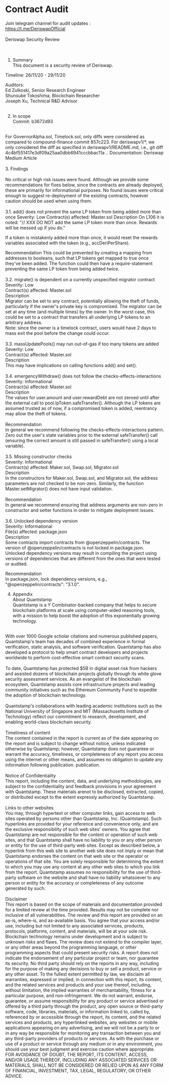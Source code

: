 # Contract Audit

Join telegram channel for audit updates : <br>
https://t.me/DeriswapOfficial
<br>
<br>
Deriswap Security Review<br>
<br>
<br>
1. Summary<br>
This document is a security review of Deriswap.<br>

Timeline: 26/11/20 - 29/11/20<br>

Auditors:<br>
Ed Zulkoski, Senior Research Engineer<br>
Shunsuke Tokoshima, Blockchain Researcher<br>
Joseph Xu, Technical R&D Advisor<br>
<br>

2. In scope<br>
Commit: b3672d93<br>
<br>
For GovernorAlpha.sol, Timelock.sol, only diffs were considered as compared to compound-finance commit 857c223.
For deriswapv1/*, we only considered the diff as specified in deriswapv1/README.md, i.e., git diff 4c4bf551417e3df09a25aa0dbb6941cccbbac11a ..
Documentation: Deriswap Medium Article<br>
<br>
3. Findings<br>
<br>
No critical or high risk issues were found. Although we provide some recommendations for fixes below, since the contracts are already deployed, these are primarily for informational purposes. No found issues were critical enough to suggest re-deployment of the existing contracts, however caution should be used when using them.<br>
<br>
3.1. add() does not prevent the same LP token from being added more than once
Severity: Low
Contract(s) affected: Master.sol
Description
On L106 it is noted: "// XXX DO NOT add the same LP token more than once. Rewards will be messed up if you do."

If a token is mistakenly added more than once, it would reset the rewards variables associated with the token (e.g., accDeriPerShare).

Recommendation
This could be prevented by creating a mapping from addresses to booleans, such that LP tokens get mapped to true once they've been added. The function could then have a require-statement preventing the same LP token from being added twice.<br>
<br>
3.2. migrate() is dependent on a currently unspecified migrator contract<br>
Severity: Low<br>
Contract(s) affected: Master.sol<br>
Description<br>
Migrator can be set to any contract, potentially allowing the theft of funds, particularly if the owner's private key is compromised. The migrator can be set at any time (and multiple times) by the owner. In the worst case, this could be set to a contract that transfers all underlying LP tokens to an arbitrary address.
<br>
Note: since the owner is a timelock contract, users would have 2 days to mass exit the pool before the change could occur.<br>
<br>
3.3. massUpdatePools() may run out-of-gas if too many tokens are added<br>
Severity: Low<br>
Contract(s) affected: Master.sol<br>
Description<br>
This may have implications on calling functions add() and set().<br>
<br>
3.4. emergencyWithdraw() does not follow the checks-effects-interactions<br>
Severity: Informational<br>
Contract(s) affected: Master.sol<br>
Description<br>
The values for user.amount and user.rewardDebt are not zeroed until after the external call to pool.lpToken.safeTransfer(). Although the LP tokens are assumed trusted as of now, if a compromised token is added, reentrancy may allow the theft of tokens.<br>
<br>
Recommendation<br>
In general we recommend following the checks-effects-interactions pattern. Zero out the user's state variables prior to the external safeTransfer() call (ensuring the correct amount is still passed in safeTransfer() using a local variable).<br>
<br>
3.5. Missing constructor checks<br>
Severity: Informational<br>
Contract(s) affected: Maker.sol, Swap.sol, Migrator.sol<br>
Description<br>
In the constructors for Maker.sol, Swap.sol, and Migrator.sol, the address parameters are not checked to be non-zero. Similarly, the function Master.setMigrator() does not have input validation.<br>
<br>
Recommendation<br>
In general we recommend ensuring that address arguments are non-zero in constructor and setter functions in order to mitigate deployment issues.<br>
<br>
3.6. Unlocked dependency version<br>
Severity: Informational<br>
File(s) affected: package.json<br>
Description<br>
Some contracts import contracts from @openzeppelin/contracts. The version of @openzeppelin/contracts is not locked in package.json. Unlocked dependency versions may result in compiling the project using versions of dependencies that are different from the ones that were tested or audited.<br>

Recommendation<br>
In package.json, lock dependency versions, e.g., "@openzeppelin/contracts": "3.1.0".<br>

4. Appendix<br>
About Quantstamp<br>
Quantstamp is a Y Combinator-backed company that helps to secure blockchain platforms at scale using computer-aided reasoning tools, with a mission to help boost the adoption of this exponentially growing technology.<br>
<br>
With over 1000 Google scholar citations and numerous published papers, Quantstamp's team has decades of combined experience in formal verification, static analysis, and software verification. Quantstamp has also developed a protocol to help smart contract developers and projects worldwide to perform cost-effective smart contract security scans.<br>
<br>
To date, Quantstamp has protected $5B in digital asset risk from hackers and assisted dozens of blockchain projects globally through its white glove security assessment services. As an evangelist of the blockchain ecosystem, Quantstamp assists core infrastructure projects and leading community initiatives such as the Ethereum Community Fund to expedite the adoption of blockchain technology.<br>
<br>
Quantstamp's collaborations with leading academic institutions such as the National University of Singapore and MIT (Massachusetts Institute of Technology) reflect our commitment to research, development, and enabling world-class blockchain security.<br>
<br>
Timeliness of content<br>
The content contained in the report is current as of the date appearing on the report and is subject to change without notice, unless indicated otherwise by Quantstamp; however, Quantstamp does not guarantee or warrant the accuracy, timeliness, or completeness of any report you access using the internet or other means, and assumes no obligation to update any information following publication. publication.<br>
<br>
Notice of Confidentiality<br>
This report, including the content, data, and underlying methodologies, are subject to the confidentiality and feedback provisions in your agreement with Quantstamp. These materials arenot to be disclosed, extracted, copied, or distributed except to the extent expressly authorized by Quantstamp.<br>
<br>
Links to other websites<br>
You may, through hypertext or other computer links, gain access to web sites operated by persons other than Quantstamp, Inc. (Quantstamp). Such hyperlinks are provided for your reference and convenience only, and are the exclusive responsibility of such web sites' owners. You agree that Quantstamp are not responsible for the content or operation of such web sites, and that Quantstamp shall have no liability to you or any other person or entity for the use of third-party web sites. Except as described below, a hyperlink from this web site to another web site does not imply or mean that Quantstamp endorses the content on that web site or the operator or operations of that site. You are solely responsible for determining the extent to which you may use any content at any other web sites to which you link from the report. Quantstamp assumes no responsibility for the use of third-party software on the website and shall have no liability whatsoever to any person or entity for the accuracy or completeness of any outcome generated by such.<br>
<br>
Disclaimer<br>
This report is based on the scope of materials and documentation provided for a limited review at the time provided. Results may not be complete nor inclusive of all vulnerabilities. The review and this report are provided on an as-is, where-is, and as-available basis. You agree that your access and/or use, including but not limited to any associated services, products, protocols, platforms, content, and materials, will be at your sole risk. Blockchain technology remains under development and is subject to unknown risks and flaws. The review does not extend to the compiler layer, or any other areas beyond the programming language, or other programming aspects that could present security risks. A report does not indicate the endorsement of any particular project or team, nor guarantee its security. No third party should rely on the reports in any way, including for the purpose of making any decisions to buy or sell a product, service or any other asset. To the fullest extent permitted by law, we disclaim all warranties, expressed or implied, in connection with this report, its content, and the related services and products and your use thereof, including, without limitation, the implied warranties of merchantability, fitness for a particular purpose, and non-infringement. We do not warrant, endorse, guarantee, or assume responsibility for any product or service advertised or offered by a third party through the product, any open source or third-party software, code, libraries, materials, or information linked to, called by, referenced by or accessible through the report, its content, and the related services and products, any hyperlinked websites, any websites or mobile applications appearing on any advertising, and we will not be a party to or in any way be responsible for monitoring any transaction between you and any third-party providers of products or services. As with the purchase or use of a product or service through any medium or in any environment, you should use your best judgment and exercise caution where appropriate. FOR AVOIDANCE OF DOUBT, THE REPORT, ITS CONTENT, ACCESS, AND/OR USAGE THEREOF, INCLUDING ANY ASSOCIATED SERVICES OR MATERIALS, SHALL NOT BE CONSIDERED OR RELIED UPON AS ANY FORM OF FINANCIAL, INVESTMENT, TAX, LEGAL, REGULATORY, OR OTHER ADVICE.

